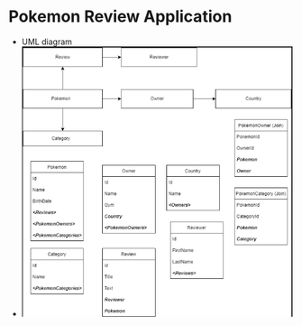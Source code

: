 <h1>Pokemon Review Application</h1>

- UML diagram
- ![UML Diagram](https://github.com/PaiAnuradha/PokemonReviewApp/blob/master/PokemonReview/UMLDiagram.PNG)
